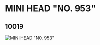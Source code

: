 # MINI HEAD "NO. 953"
## 10019
![MINI HEAD "NO. 953"](https://lc-www-live-s.legocdn.com/media/bricks/5/2/6000288.jpg)